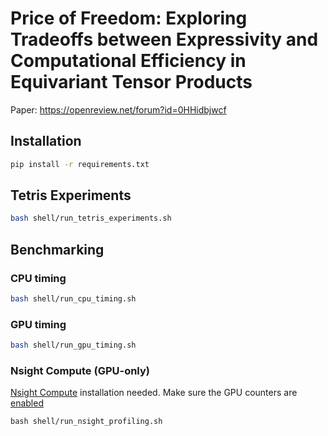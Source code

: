 # Price of Freedom: Exploring Tradeoffs between Expressivity and Computational Efficiency in Equivariant Tensor Products

Paper: https://openreview.net/forum?id=0HHidbjwcf

## Installation

```bash
pip install -r requirements.txt
```
## Tetris Experiments

```bash
bash shell/run_tetris_experiments.sh
```
## Benchmarking

### CPU timing

```bash
bash shell/run_cpu_timing.sh
```

### GPU timing

```bash
bash shell/run_gpu_timing.sh
```

### Nsight Compute (GPU-only)

[Nsight Compute](https://developer.nvidia.com/nsight-compute) installation needed. Make sure the GPU counters are [enabled](https://developer.nvidia.com/ERR_NVGPUCTRPERM)

```
bash shell/run_nsight_profiling.sh
```


